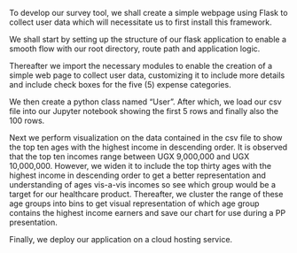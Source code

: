 To develop our survey tool, we shall create a simple webpage using Flask to collect user data which will necessitate us to first install this framework.

We shall start by setting up the structure of our flask application to enable a smooth flow with our root directory, route path and application logic. 

Thereafter we import the necessary modules to enable the creation of a simple web page to collect user data, customizing it to include more details and include check boxes for the five (5) expense categories.

We then create a python class named “User”. After which, we load our csv file into our Jupyter notebook showing the first 5 rows and finally also the 100 rows.

Next we perform visualization on the data contained in the csv file to show the top ten ages with the highest income in descending order. It is observed that the top ten incomes range between UGX 9,000,000 and UGX 10,000,000. However, we widen it to include the top thirty ages with the highest income in descending order to get a better representation and understanding of ages vis-a-vis incomes so see which group would be a target for our healthcare product. Thereafter, we cluster the range of these age groups into bins to get visual representation of which age group contains the highest income earners and save our chart for use during a PP presentation.

Finally, we deploy our application on a cloud hosting service.
